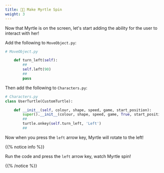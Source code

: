 ```yaml
---
title: 😵‍💫 Make Myrtle Spin
weight: 3
---
```


Now that Myrtle is on the screen, let's start adding the ability for the user to interact with her!

Add the following to `MoveObject.py`:

```python
# MoveObject.py

    def turn_left(self):
        ##
        self.left(90)
        ##
        pass

```

Then add the following to `Characters.py`:

```python
# Characters.py
class UserTurtle(CustomTurtle):

    def __init__(self, colour, shape, speed, game, start_position):
        super().__init__(colour, shape, speed, game, True, start_position)
        ##
        turtle.onkey(self.turn_left, 'Left')
        ##

```

Now when you press the `left` arrow key, Myrtle will rotate to the left!

{{% notice info %}}

Run the code and press the `left` arrow key, watch Myrtle spin!

{{% /notice %}}
